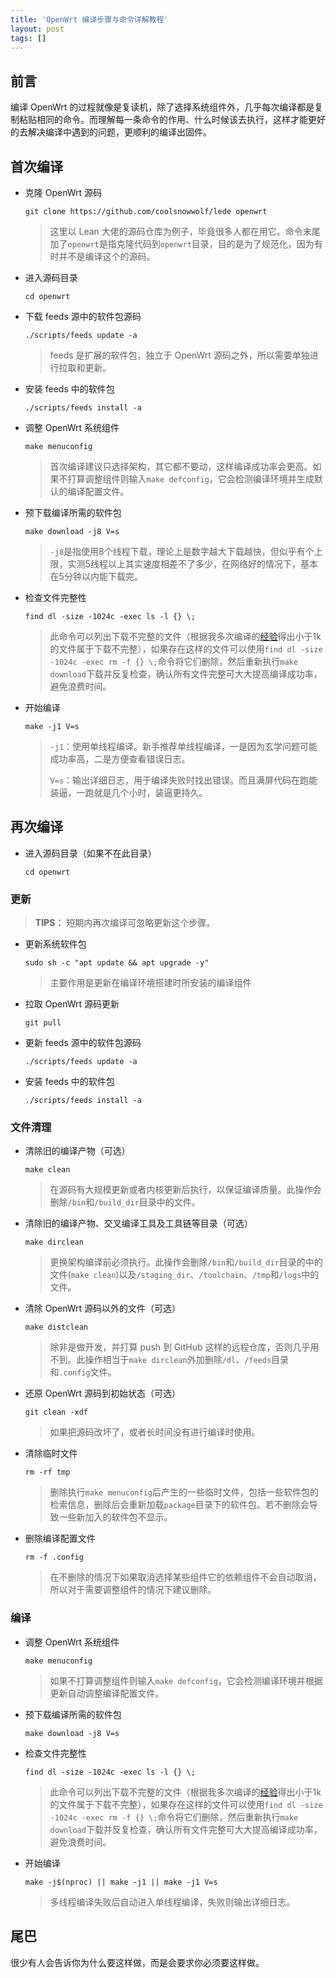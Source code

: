 ```yaml
---
title: 'OpenWrt 编译步骤与命令详解教程'
layout: post
tags: []
---
```

## 前言

编译 Open­Wrt 的过程就像是复读机，除了选择系统组件外，几乎每次编译都是复制粘贴相同的命令。而理解每一条命令的作用、什么时候该去执行，这样才能更好的去解决编译中遇到的问题，更顺利的编译出固件。

## 首次编译

- 克隆 Open­Wrt 源码
    
    ```none
    git clone https://github.com/coolsnowwolf/lede openwrt
    ```
    
    > 这里以 Lean 大佬的源码仓库为例子，毕竟很多人都在用它。命令末尾加了`openwrt`是指克隆代码到`openwrt`目录，目的是为了规范化，因为有时并不是编译这个的源码。
    
- 进入源码目录
    
    ```none
    cd openwrt
    ```
    
- 下载 feeds 源中的软件包源码
    
    ```none
    ./scripts/feeds update -a
    ```
    
    > feeds 是扩展的软件包，独立于 Open­Wrt 源码之外，所以需要单独进行拉取和更新。
    
- 安装 feeds 中的软件包
    
    ```none
    ./scripts/feeds install -a
    ```
    
- 调整 Open­Wrt 系统组件
    
    ```none
    make menuconfig
    ```
    
    > 首次编译建议只选择架构，其它都不要动，这样编译成功率会更高。如果不打算调整组件则输入`make defconfig`，它会检测编译环境并生成默认的编译配置文件。
    
- 预下载编译所需的软件包
    
    ```none
    make download -j8 V=s
    ```
    
    > `-j8`是指使用8个线程下载，理论上是数字越大下载越快，但似乎有个上限，实测5线程以上其实速度相差不了多少，在网络好的情况下，基本在5分钟以内能下载完。
    
- 检查文件完整性
    
    ```none
    find dl -size -1024c -exec ls -l {} \;
    ```
    
    > 此命令可以列出下载不完整的文件（根据我多次编译的[经验](https://p3terx.com/archives/reasons-and-solutions-for-openwrt-compilation-failure.html)得出小于1k的文件属于下载不完整），如果存在这样的文件可以使用`find dl -size -1024c -exec rm -f {} \;`命令将它们删除，然后重新执行`make download`下载并反复检查，确认所有文件完整可大大提高编译成功率，避免浪费时间。
    
- 开始编译
    
    ```none
    make -j1 V=s
    ```
    
    > `-j1`：使用单线程编译。新手推荐单线程编译，一是因为玄学问题可能成功率高，二是方便查看错误日志。
    > 
    > `V=s`：输出详细日志，用于编译失败时找出错误。而且满屏代码在跑能装逼，一跑就是几个小时，装逼更持久。
    

## 再次编译

- 进入源码目录（如果不在此目录）
    
    ```none
    cd openwrt
    ```
    

### 更新

> **TIPS：** 短期内再次编译可忽略更新这个步骤。

- 更新系统软件包
    
    ```none
    sudo sh -c "apt update && apt upgrade -y"
    ```
    
    > 主要作用是更新在编译环境搭建时所安装的编译组件
    
- 拉取 Open­Wrt 源码更新
    
    ```none
    git pull
    ```
    
- 更新 feeds 源中的软件包源码
    
    ```none
    ./scripts/feeds update -a
    ```
    
- 安装 feeds 中的软件包
    
    ```none
    ./scripts/feeds install -a
    ```
    

### 文件清理

- 清除旧的编译产物（可选）
    
    ```none
    make clean
    ```
    
    > 在源码有大规模更新或者内核更新后执行，以保证编译质量。此操作会删除`/bin`和`/build_dir`目录中的文件。
    
- 清除旧的编译产物、交叉编译工具及工具链等目录（可选）
    
    ```none
    make dirclean
    ```
    
    > 更换架构编译前必须执行。此操作会删除`/bin`和`/build_dir`目录的中的文件(`make clean`)以及`/staging_dir`、`/toolchain`、`/tmp`和`/logs`中的文件。
    
- 清除 Open­Wrt 源码以外的文件（可选）
    
    ```none
    make distclean
    ```
    
    > 除非是做开发，并打算 push 到 GitHub 这样的远程仓库，否则几乎用不到。此操作相当于`make dirclean`外加删除`/dl`、`/feeds`目录和`.config`文件。
    
- 还原 Open­Wrt 源码到初始状态（可选）
    
    ```none
    git clean -xdf
    ```
    
    > 如果把源码改坏了，或者长时间没有进行编译时使用。
    
- 清除临时文件
    
    ```none
    rm -rf tmp
    ```
    
    > 删除执行`make menuconfig`后产生的一些临时文件，包括一些软件包的检索信息，删除后会重新加载`package`目录下的软件包。若不删除会导致一些新加入的软件包不显示。
    
- 删除编译配置文件
    
    ```none
    rm -f .config
    ```
    
    > 在不删除的情况下如果取消选择某些组件它的依赖组件不会自动取消，所以对于需要调整组件的情况下建议删除。
    

### 编译

- 调整 Open­Wrt 系统组件
    
    ```none
    make menuconfig
    ```
    
    > 如果不打算调整组件则输入`make defconfig`，它会检测编译环境并根据更新自动调整编译配置文件。
    
- 预下载编译所需的软件包
    
    ```none
    make download -j8 V=s
    ```
    
- 检查文件完整性
    
    ```none
    find dl -size -1024c -exec ls -l {} \;
    ```
    
    > 此命令可以列出下载不完整的文件（根据我多次编译的[经验](https://p3terx.com/archives/reasons-and-solutions-for-openwrt-compilation-failure.html)得出小于1k的文件属于下载不完整），如果存在这样的文件可以使用`find dl -size -1024c -exec rm -f {} \;`命令将它们删除，然后重新执行`make download`下载并反复检查，确认所有文件完整可大大提高编译成功率，避免浪费时间。
    
- 开始编译
    
    ```none
    make -j$(nproc) || make -j1 || make -j1 V=s
    ```
    
    > 多线程编译失败后自动进入单线程编译，失败则输出详细日志。
    

## 尾巴

很少有人会告诉你为什么要这样做，而是会要求你必须要这样做。
